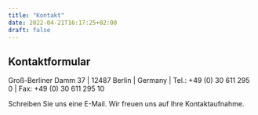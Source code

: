 ```yaml
---
title: "Kontakt"
date: 2022-04-21T16:17:25+02:00
draft: false
---
```


## Kontaktformular

Groß-Berliner Damm 37 | 
12487 Berlin | 
Germany | 
Tel.: +49 (0) 30 611 295 0 | 
Fax: +49 (0) 30 611 295 10


Schreiben Sie uns eine E-Mail.
Wir freuen uns auf Ihre Kontaktaufnahme.

